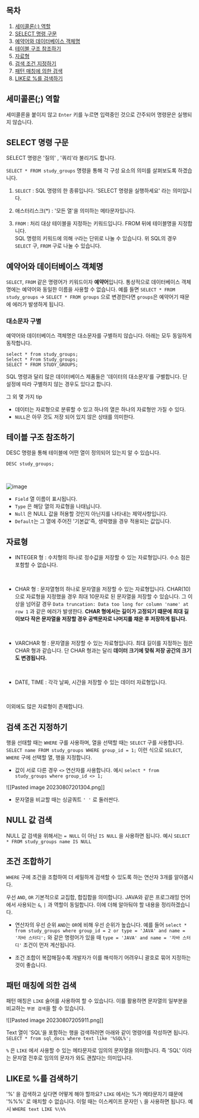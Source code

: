 ## 목차
1. [세미콜론(;) 역할](https://github.com/JxxHxxx/sql-master/blob/master/src/docs/chapter2.md#%EC%84%B8%EB%AF%B8%EC%BD%9C%EB%A1%A0-%EC%97%AD%ED%95%A0)
2. [SELECT 명령 구문](https://github.com/JxxHxxx/sql-master/blob/master/src/docs/chapter2.md#select-%EB%AA%85%EB%A0%B9-%EA%B5%AC%EB%AC%B8)
3. [예약어와 데이터베이스 객체명](https://github.com/JxxHxxx/sql-master/blob/master/src/docs/chapter2.md#%EC%98%88%EC%95%BD%EC%96%B4%EC%99%80-%EB%8D%B0%EC%9D%B4%ED%84%B0%EB%B2%A0%EC%9D%B4%EC%8A%A4-%EA%B0%9D%EC%B2%B4%EB%AA%85)
4. [테이블 구조 참조하기](https://github.com/JxxHxxx/sql-master/blob/master/src/docs/chapter2.md#%EC%9E%90%EB%A3%8C%ED%98%95)
5. [자료형](https://github.com/JxxHxxx/sql-master/blob/master/src/docs/chapter2.md#%EC%9E%90%EB%A3%8C%ED%98%95)
6. [검색 조건 지정하기](https://github.com/JxxHxxx/sql-master/blob/master/src/docs/chapter2.md#%EA%B2%80%EC%83%89-%EC%A1%B0%EA%B1%B4-%EC%A7%80%EC%A0%95%ED%95%98%EA%B8%B0)
7. [패턴 매칭에 의한 검색](https://github.com/JxxHxxx/sql-master/blob/master/src/docs/chapter2.md#%ED%8C%A8%ED%84%B4-%EB%A7%A4%EC%B9%AD%EC%97%90-%EC%9D%98%ED%95%9C-%EA%B2%80%EC%83%89)
8. [LIKE로 %를 검색하기](https://github.com/JxxHxxx/sql-master/blob/master/src/docs/chapter2.md#like%EB%A1%9C-%EB%A5%BC-%EA%B2%80%EC%83%89%ED%95%98%EA%B8%B0)

## 세미콜론(;) 역할

세미콜론을 붙이지 않고 `Enter` 키를 누르면 입력중인 것으로 간주되어 명령문은 실행되지 않습니다.

## SELECT 명령 구문
SELECT 명령은 '질의' , '쿼리'라 불리기도 합니다. 

`SELECT * FROM study_groups` 명령을 통해 각 구성 요소의 의미를 살펴보도록 하겠습니다.

1. `SELECT` : SQL 명령의 한 종류입니다. 'SELECT 명령을 실행하세요' 라는 의미입니다.

2. 애스터리스크(*) : '모든 열'을 의미하는 메타문자입니다.
3. `FROM` : 처리 대상 테이블을 지정하는 키워드입니다. FROM 뒤에 테이블명을 지정합니다.   
SQL 명령의 키워드에 의해 `구`라는 단위로 나눌 수 있습니다. 위 SQL의 경우 `SELECT` 구, `FROM` 구로 나눌 수 있습니다.

## 예약어와 데이터베이스 객체명
`SELECT`, `FROM` 같은 명령어가 키워드이자 **예약어**입니다. 통상적으로 데이터베이스 객체명에는 예약어와 동일한 이름을 사용할 수 없습니다.
예를 들면 `SELECT * FROM study_groups` -> `SELECT * FROM groups` 으로 변경한다면 `groups`은 예약어기 때문에 에러가 발생하게 됩니다.

### 대소문자 구별
예약어와 데이터베이스 객체명은 대소문자를 구별하지 않습니다. 아래는 모두 동일하게 동작합니다.
```
select * from study_groups;
Select * From Study_groups;
SELECT * FROM STUDY_GROUPS;
```

SQL 명령과 달리 많은 데이터베이스 제품들은 '데이터의 대소문자'를 구별합니다. 단 설정에 따라 구별하지 않는 경우도 있다고 합니다.

그 외 몇 가지 tip
- 데이터는 자료형으로 분류할 수 있고 하나의 열은 하나의 자료형만 가질 수 있다.
- `NULL`은 아무 것도 저장 되어 있지 않은 상태를 의미한다.

## 테이블 구조 참조하기
DESC 명령을 통해 테이블에 어떤 열이 정의되어 있는지 알 수 있습니다.

```
DESC study_groups;
```
<br>

![image](https://github.com/JxxHxxx/sql-master/assets/87173870/9763ecd4-88fe-4707-96ac-3d9230a79bb5)

- `Field` 열 이름이 표시됩니다.
- `Type` 은 해당 열의 자료형을 나태닙니다.
- `Null` 은 NULL 값을 허용할 것인지 아닌지를 나타내는 제약사항입니다.
- `Default`는 그 열에 주어진 '기본값'즉, 생략했을 경우 적용되는 값입니다.

## 자료형
- INTEGER 형 : 수치형의 하나로 정수값을 저장할 수 있는 자료형입니다. 수소 점은 포함할 수 없습니다.
<br>

- CHAR 형 : 문자열형의 하나로 문자열을 저장할 수 있는 자료형입니다. CHAR(10)으로 자료형을 지정했을 경우 최대 10문자로 된 문자열을 저장할 수 있습니다. 그 이상을 넘어갈 경우
  `Data truncation: Data too long for column 'name' at row 1` 과 같은 에러가 발생한다.  **CHAR 형에서는 길이가 고정되기 떄문에 최대 길이보다 작은 문자열을 저장할 경우 공백문자로 나머지를 채운 후 저장하게 됩니다.**
<br>

- VARCHAR 형 : 문자열을 저장할 수 있는 자료형입니다. 최대 길이를 지정하는 점은 CHAR 형과 같습니다. 단 CHAR 형과는 달리 **데이터 크기에 맞춰 저장 공간의 크기도 변경됩니다.**
<br>

- DATE, TIME : 각각 날짜, 시간을 저장할 수 있는 데이터 자료형입니다.
<br>

이외에도 많은 자료형이 존재합니다.


## 검색 조건 지정하기
행을 선태할 때는 `WHERE`  구를 사용하며, 열을 선택할 때는 `SELECT` 구를 사용합니다. `SELECT name FROM study_groups WHERE group_id = 1;` 이런 식으로 `SELECT`, `WHERE` 구에 선택할 열, 행을 지정합니다.

-  값이 서로 다른 경우 `<>`  연산자를 사용합니다. 예시 `select * from study_groups where group_id <> 1;` 

![[Pasted image 20230807201304.png]]

- 문자열을 비교할 때는 싱글쿼트 `' '` 로 둘러싼다.


## NULL 값 검색
NULL 값 검색을 위해서는 `= NULL` 이 아닌 `IS NULL` 을 사용하면 됩니다. 예시 `SELECT * FROM study_groups name IS NULL`


## 조건 조합하기
`WHERE` 구에 조건을 조합하여 더 세밀하게 검색할 수 있도록 하는 연산자 3개를 알아봅시다. 

우선 `AND`, `OR`  기본적으로 교집합, 합집합을 의미합니다. JAVA와 같은 프로그래밍 언어에서 사용되는 `&`, `|` 과 역할이 동일합니다. 이에 더해 알아둬야 할 내용을 정리하겠습니다.

- 연산자의 우선 순위 `AND`는 `OR`에 비해 우선 순위가 높습니다. 예를 들어 `select * from study_groups where group_id = 2 or type = 'JAVA' and name = '자바 스터디';` 와 같은 명령어가 있을 때 `type = 'JAVA' and name = '자바 스터디'` 조건이 먼저 계산됩니다.

- 조건 조합이 복잡해질수록 개발자가 이를 해석하기 어려우니 괄호로 묶어 지정하는 것이 좋습니다.


## 패턴 매칭에 의한 검색
패턴 매칭은 `LIKE` 술어를 사용하여 할 수 있습니다. 이를 활용하면 문자열의 일부분을 비교하는 `부분 검색`을 할 수 있습니다.

![[Pasted image 20230807205911.png]]

Text 열이 'SQL'을 포함하는 행을 검색하려면 아래와 같이 명령어를 작성하면 됩니다.
`SELECT * from sql_docs where text like '%SQL%';`

`%` 은 `LIKE` 에서 사용할 수 있는 메타문자로 임의의 문자열을 의미합니다. 즉 'SQL' 이라는 문자열 전후로 임의의 문자가 와도 괜찮다는 의미입니다.

## LIKE로 %를 검색하기
'%' 을 검색하고 싶다면 어떻게 해야 할까요? `LIKE` 에서는 %가 메타문자기 떄문에 '%%%' 로 매치할 수 없습니다. 이럴 때는 이스케이프 문자인 `\` 을 사용하면 됩니다. 예시  `WHERE text LIKE %\%%` 
